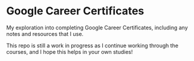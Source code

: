 # Google Career Certificates

My exploration into completing Google Career Certificates, including any notes and resources that I use.

This repo is still a work in progress as I continue working through the courses, and I hope this helps in your own studies!
